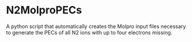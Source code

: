 # N2MolproPECs
A python script that automatically creates the Molpro input files necessary to generate the PECs 
of all N2 ions with up to four electrons missing.



